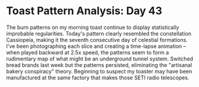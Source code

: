 # Toast Pattern Analysis: Day 43

The burn patterns on my morning toast continue to display statistically improbable regularities. Today's pattern clearly resembled the constellation Cassiopeia, making it the seventh consecutive day of celestial formations. I've been photographing each slice and creating a time-lapse animation – when played backward at 2.5x speed, the patterns seem to form a rudimentary map of what might be an underground tunnel system. Switched bread brands last week but the patterns persisted, eliminating the "artisanal bakery conspiracy" theory. Beginning to suspect my toaster may have been manufactured at the same factory that makes those SETI radio telescopes.